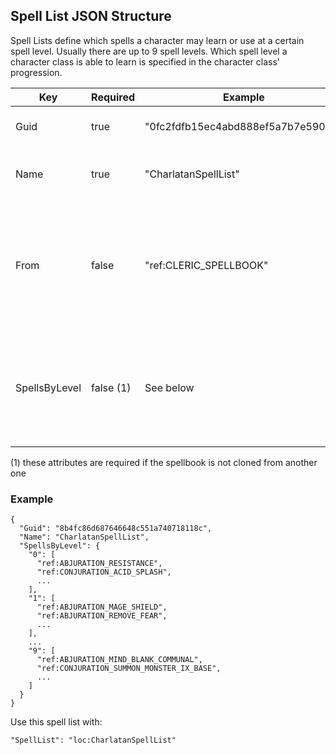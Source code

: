 ## Spell List JSON Structure

Spell Lists define which spells a character may learn or use at a certain spell level.
Usually there are up to 9 spell levels.
Which spell level a character class is able to learn is specified in the character class' progression.

| Key                      | Required  | Example                            | Description |
|------------------------- |-----------|------------------------------------|-------------|
| Guid                     | true      | "0fc2fdfb15ec4abd888ef5a7b7e59003" | A 32 spelllist GUID |
| Name                     | true      | "CharlatanSpellList"               | The name of the spell list, used internally |
| From                     | false     | "ref:CLERIC_SPELLBOOK"             | Default: nothing; The reference of a spellbook or a spelllist to use as a template for this one |  
| SpellsByLevel            | false (1) | See below                          | Default: nothing; The spells for each spell level, as shown in the example below |

(1) these attributes are required if the spellbook is not cloned from another one

### Example

```
{
  "Guid": "8b4fc86d687646648c551a740718118c",
  "Name": "CharlatanSpellList",
  "SpellsByLevel": {
    "0": [
      "ref:ABJURATION_RESISTANCE",
      "ref:CONJURATION_ACID_SPLASH",
      ...
    ],
    "1": [
      "ref:ABJURATION_MAGE_SHIELD",
      "ref:ABJURATION_REMOVE_FEAR",
      ...
    ],
    ...
    "9": [
      "ref:ABJURATION_MIND_BLANK_COMMUNAL",
      "ref:CONJURATION_SUMMON_MONSTER_IX_BASE",
      ...
    ]
  }
}
```

Use this spell list with:

```
"SpellList": "loc:CharlatanSpellList" 
```